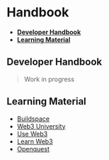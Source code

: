 # **Handbook**

<!-- START doctoc generated TOC please keep comment here to allow auto update -->
<!-- DON'T EDIT THIS SECTION, INSTEAD RE-RUN doctoc TO UPDATE -->

- [**Developer Handbook**](#developer-handbook)
- [**Learning Material**](#learning-material)

<!-- END doctoc generated TOC please keep comment here to allow auto update -->

## **Developer Handbook**

> Work in progress

## **Learning Material**

- [Buildspace](https://buildspace.so/)
- [Web3 University](https://www.web3.university/)
- [Use Web3](https://www.useweb3.xyz/)
- [Learn Web3](https://www.learnweb3.io)
- [Openquest](https://openquest.xyz/)
